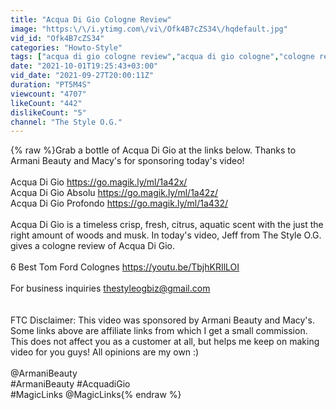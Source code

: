 ```yaml
---
title: "Acqua Di Gio Cologne Review"
image: "https:\/\/i.ytimg.com\/vi\/Ofk4B7cZS34\/hqdefault.jpg"
vid_id: "Ofk4B7cZS34"
categories: "Howto-Style"
tags: ["acqua di gio cologne review","acqua di gio cologne","cologne review"]
date: "2021-10-01T19:25:43+03:00"
vid_date: "2021-09-27T20:00:11Z"
duration: "PT5M4S"
viewcount: "4707"
likeCount: "442"
dislikeCount: "5"
channel: "The Style O.G."
---
```

{% raw %}Grab a bottle of Acqua Di Gio at the links below. Thanks to Armani  Beauty and Macy's for sponsoring today's video!<br /><br />Acqua Di Gio  <a rel="nofollow" target="blank" href="https://go.magik.ly/ml/1a42x/">https://go.magik.ly/ml/1a42x/</a><br />Acqua Di Gio Absolu  <a rel="nofollow" target="blank" href="https://go.magik.ly/ml/1a42z/">https://go.magik.ly/ml/1a42z/</a><br />Acqua Di Gio Profondo  <a rel="nofollow" target="blank" href="https://go.magik.ly/ml/1a432/">https://go.magik.ly/ml/1a432/</a><br /><br />Acqua Di Gio is a timeless crisp, fresh, citrus, aquatic scent with the just the right amount of woods and musk. In today's video, Jeff from The Style O.G. gives a cologne review of Acqua Di Gio.<br /><br />6 Best Tom Ford Colognes  <a rel="nofollow" target="blank" href="https://youtu.be/TbjhKRIlLOI">https://youtu.be/TbjhKRIlLOI</a><br /><br />For business inquiries thestyleogbiz@gmail.com<br /><br /><br />FTC Disclaimer: This video was sponsored by Armani Beauty and Macy's. Some links above are affiliate links from which I get a small commission. This does not affect you as a customer at all, but helps me keep on making video for you guys! All opinions are my own :)<br /><br />@ArmaniBeauty<br />#ArmaniBeauty #AcquadiGio<br />#MagicLinks @MagicLinks{% endraw %}
